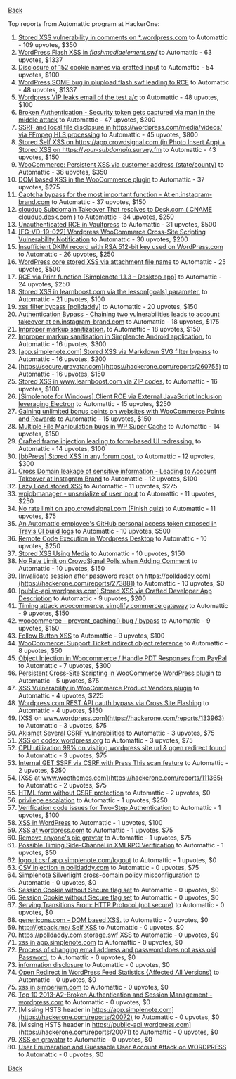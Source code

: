 [Back](../README.md)

Top reports from Automattic program at HackerOne:

1. [Stored XSS vulnerability in comments on *.wordpress.com](https://hackerone.com/reports/707720) to Automattic - 109 upvotes, $350
2. [WordPress Flash XSS in *flashmediaelement.swf*](https://hackerone.com/reports/134546) to Automattic - 63 upvotes, $1337
3. [Disclosure of 152 cookie names via crafted input](https://hackerone.com/reports/310105) to Automattic - 54 upvotes, $100
4. [WordPress SOME bug in plupload.flash.swf leading to RCE](https://hackerone.com/reports/134738) to Automattic - 48 upvotes, $1337
5. [Wordpress VIP leaks email of the test a/c](https://hackerone.com/reports/540301) to Automattic - 48 upvotes, $100
6. [Broken Authentication - Security token gets captured via man in the middle attack](https://hackerone.com/reports/206650) to Automattic - 47 upvotes, $200
7. [SSRF and local file disclosure in https://wordpress.com/media/videos/ via FFmpeg HLS processing](https://hackerone.com/reports/237381) to Automattic - 45 upvotes, $800
8. [Stored Self XSS on https://app.crowdsignal.com (in Photo Insert App) + Stored XSS on https://*your-subdomain*.survey.fm](https://hackerone.com/reports/667188) to Automattic - 43 upvotes, $150
9. [WooCommerce: Persistent XSS via customer address (state/county)](https://hackerone.com/reports/530499) to Automattic - 38 upvotes, $350
10. [DOM based XSS in the WooCommerce plugin](https://hackerone.com/reports/507139) to Automattic - 37 upvotes, $275
11. [Captcha bypass for the most important function - At en.instagram-brand.com](https://hackerone.com/reports/206653) to Automattic - 37 upvotes, $150
12. [cloudup Subdomain Takeover That resolves to Desk.com ( CNAME cloudup.desk.com )](https://hackerone.com/reports/201796) to Automattic - 34 upvotes, $250
13. [Unauthenticated RCE in Vaultpress](https://hackerone.com/reports/236552) to Automattic - 31 upvotes, $500
14. [[FG-VD-19-022] Wordpress WooCommerce Cross-Site Scripting Vulnerability Notification](https://hackerone.com/reports/495583) to Automattic - 30 upvotes, $200
15. [Insufficient DKIM record with RSA 512-bit key used on WordPress.com](https://hackerone.com/reports/550937) to Automattic - 26 upvotes, $250
16. [WordPress core stored XSS via attachment file name](https://hackerone.com/reports/139245) to Automattic - 25 upvotes, $500
17. [RCE via Print function [Simplenote 1.1.3 - Desktop app]](https://hackerone.com/reports/358049) to Automattic - 24 upvotes, $250
18. [Stored XSS in learnboost.com via the lesson[goals] parameter.](https://hackerone.com/reports/300270) to Automattic - 21 upvotes, $100
19. [xss filter bypass [polldaddy]](https://hackerone.com/reports/264832) to Automattic - 20 upvotes, $150
20. [Authentication Bypass - Chaining two vulnerabilities leads to account takeover at en.instagram-brand.com](https://hackerone.com/reports/209008) to Automattic - 18 upvotes, $175
21. [Improper markup sanitization.](https://hackerone.com/reports/289823) to Automattic - 18 upvotes, $150
22. [Improper markup sanitisation in Simplenote Android application.](https://hackerone.com/reports/297547) to Automattic - 16 upvotes, $300
23. [[app.simplenote.com] Stored XSS via Markdown SVG filter bypass](https://hackerone.com/reports/271007) to Automattic - 16 upvotes, $200
24. [https://secure.gravatar.com](https://hackerone.com/reports/260755) to Automattic - 16 upvotes, $150
25. [Stored XSS in www.learnboost.com via ZIP codes.](https://hackerone.com/reports/300812) to Automattic - 16 upvotes, $100
26. [[Simplenote for Windows] Client RCE via External JavaScript Inclusion leveraging Electron](https://hackerone.com/reports/291539) to Automattic - 15 upvotes, $250
27. [Gaining unlimited bonus points on websites with WooCommerce Points and Rewards](https://hackerone.com/reports/592803) to Automattic - 15 upvotes, $150
28. [Multiple File Manipulation bugs in WP Super Cache](https://hackerone.com/reports/240886) to Automattic - 14 upvotes, $150
29. [Crafted frame injection leading to form-based UI redressing.](https://hackerone.com/reports/291683) to Automattic - 14 upvotes, $100
30. [[bbPress] Stored XSS in any forum post.](https://hackerone.com/reports/151117) to Automattic - 12 upvotes, $300
31. [Cross Domain leakage of sensitive information - Leading to Account Takeover at Instagram Brand](https://hackerone.com/reports/209352) to Automattic - 12 upvotes, $100
32. [Lazy Load stored XSS](https://hackerone.com/reports/152416) to Automattic - 11 upvotes, $275
33. [wpjobmanager - unserialize of user input](https://hackerone.com/reports/308489) to Automattic - 11 upvotes, $250
34. [No rate limit on app.crowdsignal.com (Finish quiz)](https://hackerone.com/reports/568832) to Automattic - 11 upvotes, $75
35. [An Automattic employee's GitHub personal access token exposed in Travis CI build logs](https://hackerone.com/reports/218264) to Automattic - 10 upvotes, $500
36. [Remote Code Execution in Wordpress Desktop](https://hackerone.com/reports/301458) to Automattic - 10 upvotes, $250
37. [Stored XSS Using Media](https://hackerone.com/reports/275386) to Automattic - 10 upvotes, $150
38. [No Rate Limit on CrowdSignal Polls when Adding Comment](https://hackerone.com/reports/488923) to Automattic - 10 upvotes, $150
39. [Invalidate session after password reset on https://polldaddy.com](https://hackerone.com/reports/273881) to Automattic - 10 upvotes, $0
40. [[public-api.wordpress.com] Stored XSS via Crafted Developer App Description](https://hackerone.com/reports/293743) to Automattic - 9 upvotes, $200
41. [Timing attack woocommerce, simplify commerce gateway](https://hackerone.com/reports/239359) to Automattic - 9 upvotes, $150
42. [woocommerce - prevent_caching() bug / bypass](https://hackerone.com/reports/241323) to Automattic - 9 upvotes, $150
43. [Follow Button XSS](https://hackerone.com/reports/172574) to Automattic - 9 upvotes, $100
44. [WooCommerce: Support Ticket indirect object reference](https://hackerone.com/reports/91599) to Automattic - 8 upvotes, $50
45. [Object Injection in Woocommerce / Handle PDT Responses from PayPal](https://hackerone.com/reports/245228) to Automattic - 7 upvotes, $300
46. [Persistent Cross-Site Scripting in WooCommerce WordPress plugin](https://hackerone.com/reports/152692) to Automattic - 5 upvotes, $75
47. [XSS Vulnerability in WooCommerce Product Vendors plugin](https://hackerone.com/reports/253313) to Automattic - 4 upvotes, $225
48. [Wordpress.com REST API oauth bypass via Cross Site Flashing](https://hackerone.com/reports/176308) to Automattic - 4 upvotes, $150
49. [XSS on www.wordpress.com](https://hackerone.com/reports/133963) to Automattic - 3 upvotes, $75
50. [Akismet Several CSRF vulnerabilities](https://hackerone.com/reports/131108) to Automattic - 3 upvotes, $75
51. [XSS on codex.wordpress.org](https://hackerone.com/reports/104559) to Automattic - 3 upvotes, $75
52. [CPU utilization 99% on visiting wordpress site url &amp; open redirect found](https://hackerone.com/reports/129091) to Automattic - 3 upvotes, $75
53. [Internal GET SSRF via CSRF with Press This scan feature](https://hackerone.com/reports/110801) to Automattic - 2 upvotes, $250
54. [XSS at www.woothemes.com](https://hackerone.com/reports/111365) to Automattic - 2 upvotes, $75
55. [HTML form without CSRF protection](https://hackerone.com/reports/7849) to Automattic - 2 upvotes, $0
56. [privilege escalation](https://hackerone.com/reports/13959) to Automattic - 1 upvotes, $250
57. [Verification code issues for Two-Step Authentication](https://hackerone.com/reports/67660) to Automattic - 1 upvotes, $100
58. [XSS in WordPress](https://hackerone.com/reports/81736) to Automattic - 1 upvotes, $100
59. [XSS at wordpress.com](https://hackerone.com/reports/111500) to Automattic - 1 upvotes, $75
60. [Remove anyone's pic gravtar](https://hackerone.com/reports/101145) to Automattic - 1 upvotes, $75
61. [Possible Timing Side-Channel in XMLRPC Verification](https://hackerone.com/reports/107296) to Automattic - 1 upvotes, $50
62. [logout csrf app.simplenote.com/logout](https://hackerone.com/reports/13705) to Automattic - 1 upvotes, $0
63. [CSV Injection in polldaddy.com](https://hackerone.com/reports/92353) to Automattic - 0 upvotes, $75
64. [Simplenote Silverlight cross-domain policy misconfiguration](https://hackerone.com/reports/7571) to Automattic - 0 upvotes, $0
65. [Session Cookie without Secure flag set](https://hackerone.com/reports/7680) to Automattic - 0 upvotes, $0
66. [Session Cookie without Secure flag set](https://hackerone.com/reports/7843) to Automattic - 0 upvotes, $0
67. [Serving Transitions From: HTTP Protocol (not secure)](https://hackerone.com/reports/14803) to Automattic - 0 upvotes, $0
68. [genericons.com - DOM based XSS.](https://hackerone.com/reports/14305) to Automattic - 0 upvotes, $0
69. [http://jetpack.me/ Self XSS](https://hackerone.com/reports/14303) to Automattic - 0 upvotes, $0
70. [https://polldaddy.com storage.swf XSS](https://hackerone.com/reports/9522) to Automattic - 0 upvotes, $0
71. [xss in app.simplenote.com](https://hackerone.com/reports/13703) to Automattic - 0 upvotes, $0
72. [Process of changing email address and password does not asks old Password.](https://hackerone.com/reports/15777) to Automattic - 0 upvotes, $0
73. [information disclosure](https://hackerone.com/reports/13939) to Automattic - 0 upvotes, $0
74. [Open Redirect in WordPress Feed Statistics {Affected All Versions}](https://hackerone.com/reports/22142) to Automattic - 0 upvotes, $0
75. [xss in simperium.com](https://hackerone.com/reports/13746) to Automattic - 0 upvotes, $0
76. [Top 10 2013-A2-Broken Authentication and Session Management - wordpress.com](https://hackerone.com/reports/18503) to Automattic - 0 upvotes, $0
77. [Missing HSTS header in https://app.simplenote.com](https://hackerone.com/reports/20072) to Automattic - 0 upvotes, $0
78. [Missing HSTS header in https://public-api.wordpress.com](https://hackerone.com/reports/20071) to Automattic - 0 upvotes, $0
79. [XSS on gravatar](https://hackerone.com/reports/13794) to Automattic - 0 upvotes, $0
80. [User Enumeration and Guessable User Account Attack on WORDPRESS](https://hackerone.com/reports/16439) to Automattic - 0 upvotes, $0


[Back](../README.md)
